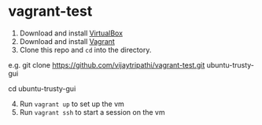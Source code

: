# vagrant-test
1. Download and install [VirtualBox](https://www.virtualbox.org/)
2. Download and install [Vagrant](http://www.vagrantup.com/)
3. Clone this repo and `cd` into the directory. 

e.g. git clone https://github.com/vijaytripathi/vagrant-test.git ubuntu-trusty-gui

cd ubuntu-trusty-gui

4. Run `vagrant up` to set up the vm
5. Run `vagrant ssh` to start a session on the vm

